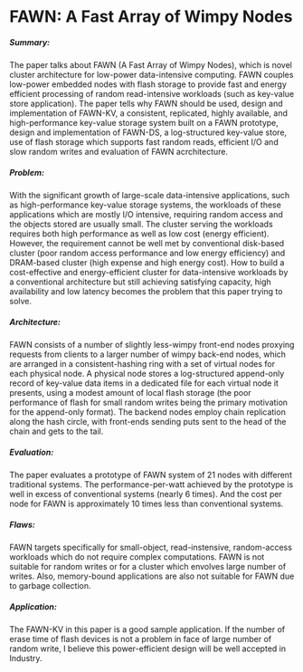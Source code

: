 # FAWN: A Fast Array of Wimpy Nodes

##### Summary:

The paper talks about FAWN (A Fast Array of Wimpy Nodes), which is novel cluster architecture for low-power data-intensive computing. FAWN couples low-power embedded nodes with flash storage to provide fast and energy efficient processing of random read-intensive workloads (such as key-value store application). The paper tells why FAWN should be used, design and implementation of FAWN-KV, a consistent, replicated, highly available, and high-performance key-value storage system built on a FAWN prototype, design and implementation of FAWN-DS, a log-structured key-value store, use of flash storage which supports fast random reads, efficient I/O and slow random writes and evaluation of FAWN acrchitecture.

##### Problem:

With the significant growth of large-scale data-intensive applications, such as high-performance key-value storage systems, the workloads of these applications which are mostly I/O intensive, requiring random access and the objects stored are usually small. The cluster serving the workloads requires both high performance as well as low cost (energy efficient). However, the requirement cannot be well met by conventional disk-based cluster (poor random access performance and low energy efficiency) and DRAM-based cluster (high expense and high energy cost). How to build a cost-effective and energy-efficient cluster for data-intensive workloads by a conventional architecture but still achieving satisfying capacity, high availability and low latency becomes the problem that this paper trying to solve.
 
##### Architecture:

FAWN consists of a number of slightly less-wimpy front-end nodes proxying requests from clients to a larger number of wimpy back-end nodes, which are arranged in a consistent-hashing ring with a set of virtual nodes for each physical node. A physical node stores a log-structured append-only record of key-value data items in a dedicated file for each virtual node it presents, using a modest amount of local flash storage (the poor performance of flash for small random writes being the primary motivation for the append-only format). The backend nodes employ chain replication along the hash circle, with front-ends sending puts sent to the head of the chain and gets to the tail.

##### Evaluation:

The paper evaluates a prototype of FAWN system of 21 nodes with different traditional systems. The performance-per-watt achieved by the prototype is well in excess of conventional systems (nearly 6 times). And the cost per node for FAWN is approximately 10 times less than conventional systems.

##### Flaws:

FAWN targets specifically for small-object, read-instensive, random-access workloads which do not require complex computations. FAWN is not suitable for random writes or for a cluster which envolves large number of writes. Also, memory-bound applications are also not suitable for FAWN due to garbage collection.

##### Application:

The FAWN-KV in this paper is a good sample application. If the number of erase time of flash devices is not a problem in face of large number of random write, I believe this power-efficient design will be well accepted in Industry.
